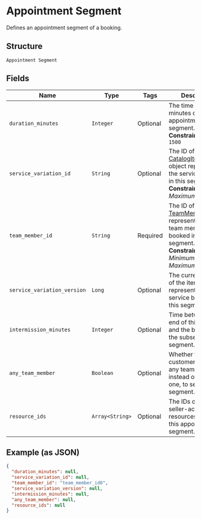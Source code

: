 
# Appointment Segment

Defines an appointment segment of a booking.

## Structure

`Appointment Segment`

## Fields

| Name | Type | Tags | Description |
|  --- | --- | --- | --- |
| `duration_minutes` | `Integer` | Optional | The time span in minutes of an appointment segment.<br>**Constraints**: `<= 1500` |
| `service_variation_id` | `String` | Optional | The ID of the [CatalogItemVariation](../../doc/models/catalog-item-variation.md) object representing the service booked in this segment.<br>**Constraints**: *Maximum Length*: `36` |
| `team_member_id` | `String` | Required | The ID of the [TeamMember](../../doc/models/team-member.md) object representing the team member booked in this segment.<br>**Constraints**: *Minimum Length*: `1`, *Maximum Length*: `32` |
| `service_variation_version` | `Long` | Optional | The current version of the item variation representing the service booked in this segment. |
| `intermission_minutes` | `Integer` | Optional | Time between the end of this segment and the beginning of the subsequent segment. |
| `any_team_member` | `Boolean` | Optional | Whether the customer accepts any team member, instead of a specific one, to serve this segment. |
| `resource_ids` | `Array<String>` | Optional | The IDs of the seller-accessible resources used for this appointment segment. |

## Example (as JSON)

```json
{
  "duration_minutes": null,
  "service_variation_id": null,
  "team_member_id": "team_member_id0",
  "service_variation_version": null,
  "intermission_minutes": null,
  "any_team_member": null,
  "resource_ids": null
}
```

